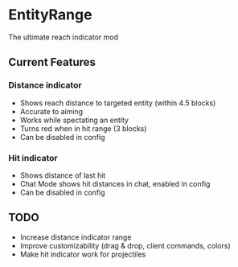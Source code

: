 # EntityRange

The ultimate reach indicator mod

## Current Features
### Distance indicator
- Shows reach distance to targeted entity (within 4.5 blocks)
- Accurate to aiming
- Works while spectating an entity
- Turns red when in hit range (3 blocks)
- Can be disabled in config

### Hit indicator
- Shows distance of last hit
- Chat Mode shows hit distances in chat, enabled in config
- Can be disabled in config

## TODO
- Increase distance indicator range
- Improve customizability (drag & drop, client commands, colors)
- Make hit indicator work for projectiles
